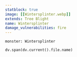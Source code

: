 ```yaml
---
statblock: true
image: [[Wintersplinter.webp]]
extends: Tree Blight
name: Wintersplinter
damage_vulnerabilities: fire
---
```


```statblock
monster: Wintersplinter
```

```dataviewjs
dv.span(dv.current().file.name)
```